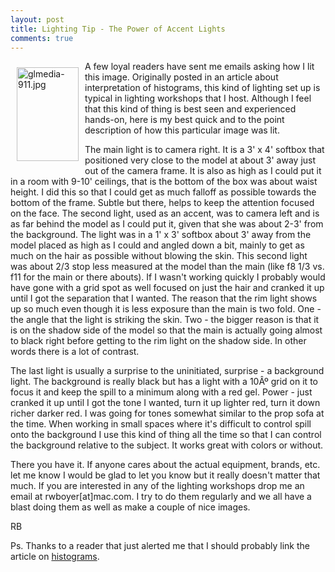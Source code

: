 ```yaml
---
layout: post
title: Lighting Tip - The Power of Accent Lights
comments: true
---
```

<a rel="lightbox" href="/wp-content/uploads/2008/09/glmedia-911.jpg"><img title="glmedia-911.jpg" src="/wp-content/uploads/2008/09/.thumbs/.glmedia-911.jpg" border="0" alt="glmedia-911.jpg" hspace="10" vspace="10" width="99" height="150" align="left" /></a>A few loyal readers have sent me emails asking how I lit this image. Originally posted in an article about interpretation of histograms, this kind of lighting set up is typical in lighting workshops that I host. Although I feel that this kind of thing is best seen and experienced hands-on, here is my best quick and to the point description of how this particular image was lit.

The main light is to camera right. It is a 3' x 4' softbox that positioned very close to the model at about 3' away just out of the camera frame. It is also as high as I could put it in a room with 9-10' ceilings, that is the bottom of the box was about waist height. <!--more-->I did this so that I could get as much falloff as possible towards the bottom of the frame. Subtle but there, helps to keep the attention focused on the face. The second light, used as an accent, was to camera left and is as far behind the model as I could put it, given that she was about 2-3' from the background. The light was in a 1' x 3' softbox about 3' away from the model placed as high as I could and angled down a bit, mainly to get as much on the hair as possible without blowing the skin. This second light was about 2/3 stop less measured at the model than the main (like f8 1/3 vs. f11 for the main or there abouts). If I wasn't working quickly I probably would have gone with a grid spot as well focused on just the hair and cranked it up until I got the separation that I wanted. The reason that the rim light shows up so much even though it is less exposure than the main is two fold. One - the angle that the light is striking the skin. Two - the bigger reason is that it is on the shadow side of the model so that the main is actually going almost to black right before getting to the rim light on the shadow side. In other words there is a lot of contrast.

The last light is usually a surprise to the uninitiated, surprise - a background light. The background is really black but has a light with a 10Âº grid on it to focus it and keep the spill to a minimum along with a red gel. Power - just cranked it up until I got the tone I wanted, turn it up lighter red, turn it down richer darker red. I was going for tones somewhat similar to the prop sofa at the time. When working in small spaces where it's difficult to control spill onto the background I use this kind of thing all the time so that I can control the background relative to the subject. It works great with colors or without.

There you have it. If anyone cares about the actual equipment, brands, etc. let me know I would be glad to let you know but it really doesn't matter that much. If you are interested in any of the lighting workshops drop me an email at rwboyer[at]mac.com. I try to do them regularly and we all have a blast doing them as well as make a couple of nice images.

RB

Ps. Thanks to a reader that just alerted me that I should probably link the article on <a href="http://photo.rwboyer.com/2008/04/histograms-and-using-your-head/">histograms</a>.